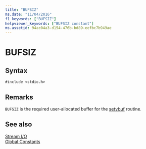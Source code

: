 ```yaml
---
title: "BUFSIZ"
ms.date: "11/04/2016"
f1_keywords: ["BUFSIZ"]
helpviewer_keywords: ["BUFSIZ constant"]
ms.assetid: 94ac04a3-d154-476b-bd89-eefbc7b949ae
---
```

# BUFSIZ

## Syntax

```
#include <stdio.h>
```

## Remarks

`BUFSIZ` is the required user-allocated buffer for the [setvbuf](../c-runtime-library/reference/setvbuf.md) routine.

## See also

[Stream I/O](../c-runtime-library/stream-i-o.md)<br/>
[Global Constants](../c-runtime-library/global-constants.md)
